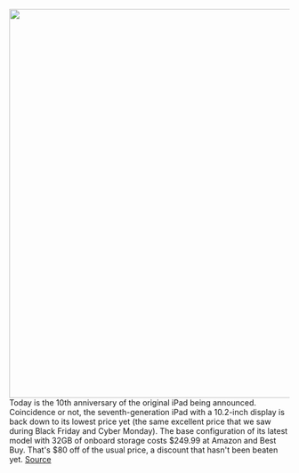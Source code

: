 <img src='https://cdn.vox-cdn.com/thumbor/G6woULFEG9AdRTPoqhnw9Np0gIU=/0x0:2040x1360/1200x800/filters:focal(857x517:1183x843)/cdn.vox-cdn.com/uploads/chorus_image/image/66173475/vpavic_190829_3709_1165.0.jpg' width='700px' /><br/>
Today is the 10th anniversary of the original iPad being announced. Coincidence or not, the seventh-generation iPad with a 10.2-inch display is back down to its lowest price yet (the same excellent price that we saw during Black Friday and Cyber Monday). The base configuration of its latest model with 32GB of onboard storage costs $249.99 at Amazon and Best Buy. That's $80 off of the usual price, a discount that hasn't been beaten yet.
<a href='https://www.theverge.com/good-deals/2020/1/27/21083427/apple-ipad-tablet-seventh-generation-model-sale-deal-amazon-best-buy'> Source <a/>